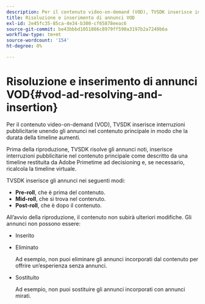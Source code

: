 ```yaml
---
description: Per il contenuto video-on-demand (VOD), TVSDK inserisce interruzioni pubblicitarie unendo gli annunci nel contenuto principale in modo che la durata della timeline aumenti.
title: Risoluzione e inserimento di annunci VOD
exl-id: 2e45fc35-85ca-4e34-b300-cf65878eeac6
source-git-commit: be43bbbd1051886c8979ff590a3197b2a7249b6a
workflow-type: tm+mt
source-wordcount: '154'
ht-degree: 0%

---
```


# Risoluzione e inserimento di annunci VOD{#vod-ad-resolving-and-insertion}

Per il contenuto video-on-demand (VOD), TVSDK inserisce interruzioni pubblicitarie unendo gli annunci nel contenuto principale in modo che la durata della timeline aumenti.

Prima della riproduzione, TVSDK risolve gli annunci noti, inserisce interruzioni pubblicitarie nel contenuto principale come descritto da una timeline restituita da Adobe Primetime ad decisioning e, se necessario, ricalcola la timeline virtuale.

TVSDK inserisce gli annunci nei seguenti modi:

* **Pre-roll**, che è prima del contenuto.
* **Mid-roll**, che si trova nel contenuto.
* **Post-roll**, che è dopo il contenuto.

All’avvio della riproduzione, il contenuto non subirà ulteriori modifiche. Gli annunci non possono essere:

* Inserito
* Eliminato

   Ad esempio, non puoi eliminare gli annunci incorporati dal contenuto per offrire un’esperienza senza annunci.
* Sostituito

   Ad esempio, non puoi sostituire gli annunci incorporati con annunci mirati.
